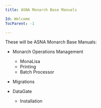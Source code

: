 ```yaml
---
title: ASNA Monarch Base Manuals

Id: Welcome
TocParent: -1

---
```


These will be ASNA Monarch Base Manuals:
- Monarch Operations Management
    - MonaLisa
    - Printing
    - Batch Processor

- Migrations

- DataGate
    - Installation

